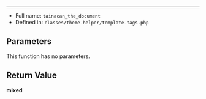 
***

* Full name: `tainacan_the_document`
* Defined in: `classes/theme-helper/template-tags.php`

## Parameters

This function has no parameters.

## Return Value

**mixed**
